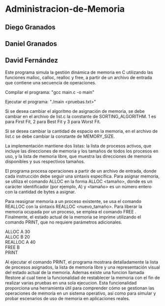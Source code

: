 # Administracion-de-Memoria
## Diego Granados
## Daniel Granados
## David Fernández
Este programa simula la gestión dinámica de memoria en C utilizando las funciones malloc, calloc, realloc y free, a partir de un archivo de entrada que contiene una secuencia de operaciones.

Compilar el programa: "gcc main.c -o main"

Ejecutar el programa: "./main <pruebas.txt>"

Si se desea cambiar el algoritmo de asignación de memoria, se debe cambiar en el archivo de list.c la constante de SORTING_ALGORITHM. 1 es para First Fit, 2 para Best Fit y 3 para Worst Fit.

Si se desea cambiar la cantidad de espacio en la memoria, en el archivo de list.c se debe cambiar la constante de MEMORY_SIZE.

La implementación mantiene dos listas: la lista de procesos activos, que incluye las direcciones de memoria y los tamaños de todos los procesos en uso, y la lista de memoria libre, que muestra las direcciones de memoria disponibles y sus respectivos tamaños.

El programa procesa operaciones a partir de un archivo de entrada, donde cada instrucción debe seguir una sintaxis específica. Para asignar memoria, se utiliza el comando ALLOC en la forma ALLOC <proceso> <tamaño>, donde <proceso> es un carácter identificador (por ejemplo, A) y <tamaño> es un número entero con la cantidad de bytes a asignar.

Para reasignar memoria a un proceso existente, se usa el comando REALLOC con la sintaxis REALLOC <proceso> <nuevo_tamaño>. Para liberar la memoria ocupada por un proceso, se emplea el comando FREE <proceso>. Finalmente, el estado actual de la memoria se imprime utilizando el comando PRINT, que no requiere parámetros adicionales.

ALLOC A 30  
ALLOC B 20  
REALLOC A 40  
FREE B  
PRINT

Al ejecutar el comando PRINT, el programa mostrara detalladamente la lista de procesos asignados, la lista de memoria libre y una representación visual del estado actual de la memoria. Ademas existe una funcion llamada Restore al cual tiene la funcionalidad de restablecer la memoria con el fin de realizar varias pruebas en una sola ejecucion. Esta funcionalidad proporciona una herramienta útil para comprender cómo se gestionan las operaciones de memoria en un sistema operativo, así como para simular y probar escenarios de uso de memoria en aplicaciones reales.
